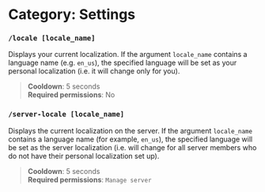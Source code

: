 # Category: **Settings**
### `/locale [locale_name]`
Displays your current localization. If the argument `locale_name` contains a language name (e.g. `en_us`), the specified language will be set as your personal localization (i.e. it will change only for you).

> **Cooldown**: 5 seconds  
> **Required permissions**: No

### `/server-locale [locale_name]`
Displays the current localization on the server. If the argument `locale_name` contains a language name (for example, `en_us`), the specified language will be set as the server localization (i.e. will change for all server members who do not have their personal localization set up).

> **Cooldown**: 5 seconds  
> **Required permissions**: `Manage server`
